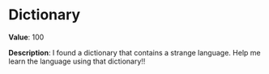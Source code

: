 # Dictionary

**Value**: 100

**Description**: I found a dictionary that contains a strange language. Help me learn the language using that dictionary!!


